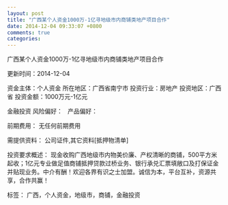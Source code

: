 ```yaml
---
layout: post
title: "广西某个人资金1000万-1亿寻地级市内商铺类地产项目合作"
date: 2014-12-04 09:33:07 +0800
comments: true
categories: 
---
```

广西某个人资金1000万-1亿寻地级市内商铺类地产项目合作



更新时间：2014-12-04

资金主体：个人资金
所在地区：广西省南宁市
投资行业：房地产
投资地区：广西省
投资金额：1000万元-1亿元

金融投资
风险偏好：
                             
                                                                                产品偏好：

前期费用：
无任何前期费用

需提供资料：
公司证件,其它资料[抵押物清单]

投资要求概述：
现金收购广西地级市内物美价廉、产权清晰的商铺，500平方米起收；1亿元专业做足值商铺抵押贷款过桥业务、银行承兑汇票填敞口及打保证金并贴现业务。中介有酬！欢迎各界有识之士加盟。诚信为本，平台互补，资源共享，合作共赢！

标签：
广西，个人资金，地级市，商铺，金融投资

